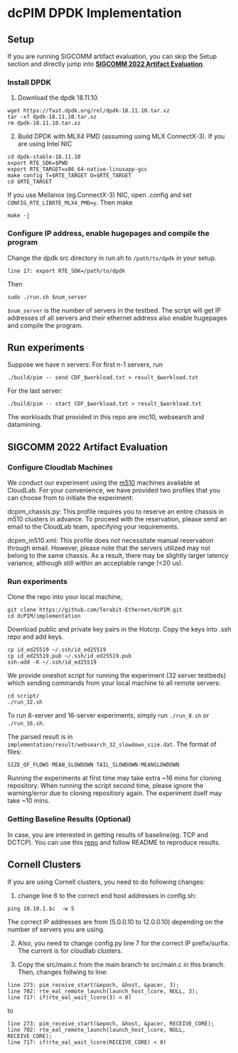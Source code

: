 # dcPIM DPDK Implementation

## Setup

If you are running SIGCOMM artifact evaluation, you can skip the Setup section and directly jump into **[SIGCOMM 2022 Artifact Evaluation](#SIGCOMM-2022-Artifact-Evaluation)**.
### Install DPDK

1. Download the dpdk 18.11.10.

```
wget https://fast.dpdk.org/rel/dpdk-18.11.10.tar.xz
tar -xf dpdk-18.11.10.tar.xz
rm dpdk-18.11.10.tar.xz
```

2. Build DPDK with MLX4 PMD (assuming using MLX ConnectX-3). If you are using Intel NIC

 ```
 cd dpdk-stable-18.11.10
 export RTE_SDK=$PWD
 export RTE_TARGET=x86_64-native-linuxapp-gcc
 make config T=$RTE_TARGET O=$RTE_TARGET
 cd $RTE_TARGET
 ```
 
 If you use Mellanox (eg.ConnectX-3) NIC, open .config and set `CONFIG_RTE_LIBRTE_MLX4_PMD=y`.
 Then make
 
 ```
 make -j
 ```
### Configure IP address, enable hugepages and compile the program
Change the dpdk src directory in run.sh to `/path/to/dpdk` in your setup.

```
line 17: export RTE_SDK=/path/to/dpdk
```

Then

```
sudo ./run.sh $num_server
```

`$num_server` is the number of servers in the testbed. The script will get IP addresses of all servers and their ethernet address also enable hugepages and compile the program.

## Run experiments

Suppose we have n servers:
For first n-1 servers, run
```
./build/pim -- send CDF_$workload.txt > result_$workload.txt
```
For the last server:
```
./build/pim -- start CDF_$workload.txt > result_$workload.txt
```
The workloads that provided in this repo are imc10, websearch and datamining.

## SIGCOMM 2022 Artifact Evaluation

### Configure Cloudlab Machines
We conduct our experiment using the [m510](http://docs.cloudlab.us/hardware.html#%28part._cloudlab-utah%29) machines available at CloudLab.
For your convenience, we have provided two profiles that you can choose from to initiate the experiment:

dcpim_chassis.py: This profile requires you to reserve an entire chassis in m510 clusters in advance. To proceed with the reservation, please send an email to the CloudLab team, specifying your requirements.

dcpim_m510.xml: This profile does not necessitate manual reservation through email. However, please note that the servers utilized may not belong to the same chassis. As a result, there may be slightly larger latency variance, although still within an acceptable range (<20 us).


### Run experiments

Clone the repo into your local machine,

```
git clone https://github.com/Terabit-Ethernet/dcPIM.git
cd dcPIM/implementation
```

Download public and private key pairs in the Hotcrp. 
Copy the keys into .ssh repo and add keys.
```
cp id_ed25519 ~/.ssh/id_ed25519
cp id_ed25519.pub ~/.ssh/id_ed25519.pub
ssh-add -K ~/.ssh/id_ed25519
```

We provide oneshot script for running the experiment (32 server testbeds) which sending commands from your local machine to all remote servers:
```
cd script/
./run_32.sh
```
To run 8-server and 16-server experiments, simply run `./run_8.sh` or `./run_16.sh`.

The parsed result is in `implementation/result/websearch_32_slowdown_size.dat`. The format of files:
```
SIZE_OF_FLOWS MEAN_SLOWDOWN TAIL_SLOWDOWN-MEANSLOWDOWN 
```

Running the experiments at first time may take extra ~16 mins for cloning repository. When running the script second time, please ignore the warning/error due to cloning repositiory again. The experiment itself may take ~10 mins.


### Getting Baseline Results (Optional)
In case, you are interested in getting results of baseline(eg. TCP and DCTCP). You can use this [repo](https://github.com/qizhe/tcp_baseline) and follow README to reproduce results.

## Cornell Clusters

If you are using Cornell clusters, you need to do following changes:

1. change line 6 to the correct end host addresses in config.sh:
```
ping 10.10.1.$c  -w 5
```
The correct IP addresses are from (5.0.0.10 to 12.0.0.10) depending on the number of servers you are using.

2. Also, you need to change config.py line 7 for the correct IP prefix/surfix. The current is for cloudlab clusters.

3. Copy the src/main.c from the main branch to src/main.c in this branch. Then, changes follwing to line:
```
line 273: pim_receive_start(&epoch, &host, &pacer, 3);
line 702: rte_eal_remote_launch(launch_host_lcore, NULL, 3); 
line 717: if(rte_eal_wait_lcore(3) < 0)
```
to 
```
line 273: pim_receive_start(&epoch, &host, &pacer, RECEIVE_CORE);
line 702: rte_eal_remote_launch(launch_host_lcore, NULL, RECEIVE_CORE); 
line 717: if(rte_eal_wait_lcore(RECEIVE_CORE) < 0)
```


